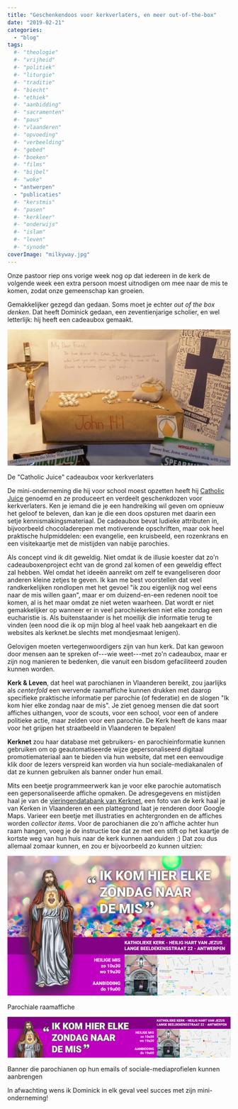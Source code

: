 ```yaml
---
title: "Geschenkendoos voor kerkverlaters, en meer out-of-the-box"
date: "2019-02-21"
categories: 
  - "blog"
tags:
  #- "theologie"
  #- "vrijheid"
  #- "politiek"
  #- "liturgie"
  #- "traditie"
  #- "biecht"
  #- "ethiek"
  #- "aanbidding"
  #- "sacramenten"
  #- "paus"
  #- "vlaanderen"
  #- "opvoeding"
  #- "verbeelding"
  #- "gebed"
  #- "boeken"
  #- "films"
  #- "bijbel"
  #- "woke"
  - "antwerpen"
  - "publicaties"
  #- "kerstmis"
  #- "pasen"
  #- "kerkleer"
  #- "onderwijs"
  #- "islam"
  #- "leven"
  #- "synode"
coverImage: "milkyway.jpg"
---
```


Onze pastoor riep ons vorige week nog op dat iedereen in de kerk de volgende week een extra persoon moest uitnodigen om mee naar de mis te komen, zodat onze gemeenschap kan groeien.  

Gemakkelijker gezegd dan gedaan. Soms moet je echter _out of the box denken._ Dat heeft Dominick gedaan, een zeventienjarige scholier, en wel letterlijk: hij heeft een cadeaubox gemaakt.  

![](images/cadeaubox-700x427.jpg)

De "Catholic Juice" cadeaubox voor kerkverlaters

De mini-onderneming die hij voor school moest opzetten heeft hij [Catholic Juice](https://www.catholicjuice.com/) genoemd en ze produceert en verdeelt geschenkdozen voor kerkverlaters. Ken je iemand die je een handreiking wil geven om opnieuw het geloof te beleven, dan kan je die een doos opsturen met daarin een setje kennismakingsmateriaal. De cadeaubox bevat ludieke attributen in, bijvoorbeeld chocoladerepen met motiverende opschriften, maar ook heel praktische hulpmiddelen: een evangelie, een kruisbeeld, een rozenkrans en een visitekaartje met de mistijden van nabije parochies.  

Als concept vind ik dit geweldig. Niet omdat ik de illusie koester dat zo'n cadeauboxenproject echt van de grond zal komen of een geweldig effect zal hebben. Wel omdat het ideeën aanreikt om zelf te evangeliseren door anderen kleine zetjes te geven. Ik kan me best voorstellen dat veel randkerkelijken rondlopen met het gevoel "ik zou eigenlijk nog wel eens naar de mis willen gaan", maar er om duizend-en-een redenen nooit toe komen, al is het maar omdat ze niet weten waarheen. Dat wordt er niet gemakkelijker op wanneer er in veel parochiekerken niet elke zondag een eucharistie is. Als buitenstaander is het moeilijk die informatie terug te vinden (een nood die ik op mijn blog al heel vaak heb aangekaart en die websites als kerknet.be slechts met mondjesmaat lenigen).

Gelovigen moeten vertegenwoordigers zijn van hun kerk. Dat kan gewoon door mensen aan te spreken of---wie weet---met zo'n cadeaubox, maar er zijn nog manieren te bedenken, die vanuit een bisdom gefaciliteerd zouden kunnen worden.  

**Kerk & Leven**, dat heel wat parochianen in Vlaanderen bereikt, zou jaarlijks als _centerfold_ een wervende raamaffiche kunnen drukken met daarop specifieke praktische informatie per parochie (of federatie) en de slogen "Ik kom hier elke zondag naar de mis". Je ziet genoeg mensen die dat soort affiches uithangen, voor de scouts, voor een school, voor een of andere politieke actie, maar zelden voor een parochie. De Kerk heeft de kans maar voor het grijpen het straatbeeld in Vlaanderen te bepalen!  

**Kerknet** zou haar database met gebruikers- en parochieinformatie kunnen gebruiken om op geautomatiseerde wijze gepersonaliseerd digitaal promotiemateriaal aan te bieden via hun website, dat met een eenvoudige klik door de lezers verspreid kan worden via hun sociale-mediakanalen of dat ze kunnen gebruiken als banner onder hun email.

Mits een beetje programmeerwerk kan je voor elke parochie automatisch een gepersonaliseerde affiche opmaken. De adresgegevens en mistijden haal je van de [vieringendatabank van Kerknet](https://www.kerknet.be/zoeken/vieringen/lijst), een foto van de kerk haal je van Kerken in Vlaanderen en een plattegrond laat je renderen door Google Maps. Varieer een beetje met illustraties en achtergronden en de affiches worden _collector items_. Voor de parochianen die zo'n affiche achter hun raam hangen, voeg je de instructie toe dat ze met een stift op het kaartje de kortste weg van hun huis naar de kerk kunnen aanduiden :) Dat zou dus allemaal zomaar kunnen, en zou er bijvoorbeeld zo kunnen uitzien:

![](images/kerkwerving-700x438.png)

Parochiale raamaffiche

![](images/kerkwerving-banner-700x127.png)

Banner die parochianen op hun emails of sociale-mediaprofielen kunnen aanbrengen

In afwachting wens ik Dominick in elk geval veel succes met zijn mini-onderneming!
